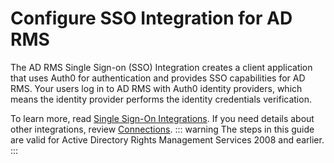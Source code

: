 # Configure SSO Integration for AD RMS

The AD RMS Single Sign-on (SSO) Integration creates a client application that uses Auth0 for authentication and provides SSO capabilities for AD RMS. Your users log in to AD RMS with Auth0 identity providers, which means the identity provider performs the identity credentials verification.

To learn more, read [Single Sign-On Integrations](https://auth0.com/docs/sso). If you need details about other integrations, review [Connections](https://auth0.com/docs/identityproviders).
::: warning
The steps in this guide are valid for Active Directory Rights Management Services 2008 and earlier.
:::
